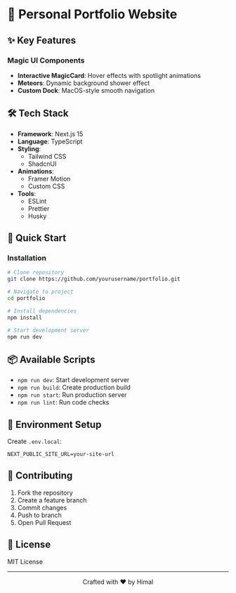 # 🚀 Personal Portfolio Website

## ✨ Key Features

### Magic UI Components

- **Interactive MagicCard**: Hover effects with spotlight animations
- **Meteors**: Dynamic background shower effect
- **Custom Dock**: MacOS-style smooth navigation

## 🛠️ Tech Stack

- **Framework**: Next.js 15
- **Language**: TypeScript
- **Styling**:
  - Tailwind CSS
  - ShadcnUI
- **Animations**:
  - Framer Motion
  - Custom CSS
- **Tools**:
  - ESLint
  - Prettier
  - Husky

## 🚀 Quick Start

### Installation

```bash
# Clone repository
git clone https://github.com/yourusername/portfolio.git

# Navigate to project
cd portfolio

# Install dependencies
npm install

# Start development server
npm run dev
```

## 📦 Available Scripts

- `npm run dev`: Start development server
- `npm run build`: Create production build
- `npm run start`: Run production server
- `npm run lint`: Run code checks

## 🔧 Environment Setup

Create `.env.local`:

```env
NEXT_PUBLIC_SITE_URL=your-site-url
```

## 🤝 Contributing

1. Fork the repository
2. Create a feature branch
3. Commit changes
4. Push to branch
5. Open Pull Request

## 📝 License

MIT License

---

<div align="center">
  <p>Crafted with ❤️ by Himal</p>
  
  <!-- [![Portfolio](https://img.shields.io/badge/Portfolio-000000?style=for-the-badge&logo=About.me&logoColor=white)](https://your-portfolio-url.com)
  
  [![LinkedIn](https://img.shields.io/badge/LinkedIn-0077B5?style=for-the-badge&logo=linkedin&logoColor=white)](https://linkedin.com/in/your-profile)
  
  [![GitHub](https://img.shields.io/badge/GitHub-100000?style=for-the-badge&logo=github&logoColor=white)](https://github.com/your-username) -->
</div>
